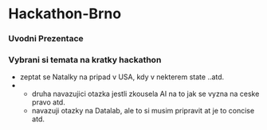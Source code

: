 # Hackathon-Brno
### Uvodni Prezentace



### Vybrani si temata na kratky hackathon


- zeptat se Natalky na pripad v USA, kdy v nekterem state ..atd.
-   - druha navazujici otazka jestli zkousela AI na to jak se vyzna na ceske pravo atd.
    - navazuji otazky na Datalab, ale to si musim pripravit at je to concise atd.
